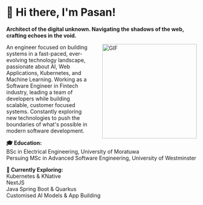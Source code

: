 # 👋 Hi there, I'm Pasan!
**Architect of the digital unknown. Navigating the shadows of the web, crafting echoes in the void.**

<img align="right" alt="GIF" src="https://media.tenor.com/whgQwNlVvNkAAAAi/xero-code.gif" width="250" height="250" style="margin-left: 30px;"/>

An engineer focused on building systems in a fast-paced, ever-evolving technology landscape, passionate about AI, Web Applications, Kubernetes, and Machine Learning. Working as a Software Engineer in Fintech industry, leading a team of developers while building scalable, customer focused systems. Constantly exploring new technologies to push the boundaries of what's possible in modern software development.

**🎓 Education:** <br>
BSc in Electrical Engineering, University of Moratuwa<br>
Persuing MSc in Advanced Software Engineering, University of Westminster<br>

**🔭 Currently Exploring:** <br>
Kubernetes & KNative<br>
NextJS<br>
Java Spring Boot & Quarkus<br>
Customised AI Models & App Building
